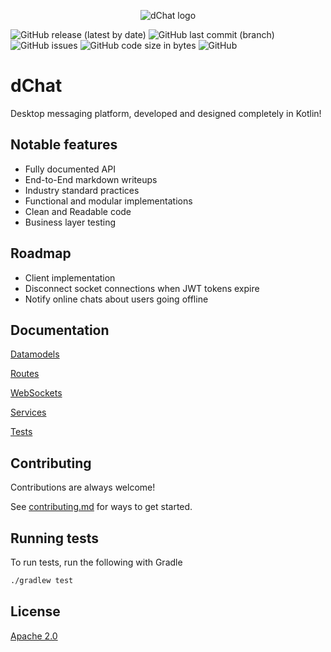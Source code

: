 
<p align="center">
<img src="https://i.imgur.com/RimtCzX.png"  alt="dChat logo"/>
</p>

![GitHub release (latest by date)](https://img.shields.io/github/v/release/daymxn/dChat?style=flat-square)
![GitHub last commit (branch)](https://img.shields.io/github/last-commit/daymxn/dChat/master?style=flat-square)
![GitHub issues](https://img.shields.io/github/issues/daymxn/dChat?style=flat-square)
![GitHub code size in bytes](https://img.shields.io/github/languages/code-size/daymxn/dChat?style=flat-square)
![GitHub](https://img.shields.io/github/license/daymxn/dChat?style=flat-square)
# dChat

Desktop messaging platform, developed and designed completely in Kotlin!
## Notable features

- Fully documented API
- End-to-End markdown writeups
- Industry standard practices
- Functional and modular implementations
- Clean and Readable code
- Business layer testing


## Roadmap

- Client implementation
- Disconnect socket connections when JWT tokens expire
- Notify online chats about users going offline


## Documentation

[Datamodels](/src/main/kotlin/com/daymxn/dchat/datamodel/DATAMODELS.md)

[Routes](/src/main/kotlin/com/daymxn/dchat/routes/ROUTES.md)

[WebSockets](/src/main/kotlin/com/daymxn/dchat/routes/websockets/WEBSOCKETS.md)

[Services](/src/main/kotlin/com/daymxn/dchat/service/SERVICES.md)

[Tests](/src/test/TESTS.md)

## Contributing

Contributions are always welcome!

See [contributing.md](/contributing.md) for ways to get started.

## Running tests

To run tests, run the following with Gradle

```Bash
./gradlew test
```

## License

[Apache 2.0](/LICENSE)
